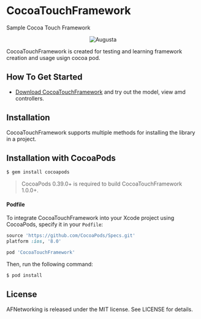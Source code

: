 # CocoaTouchFramework
Sample Cocoa Touch Framework


<p align="center" >
  <img src="http://www.augustasoftsol.com/images/main_logo.png" alt="Augusta" title="Augusta">
</p>


CocoaTouchFramework is created for testing and learning framework creation and usage usign cocoa pod.

## How To Get Started

- [Download CocoaTouchFramework](https://github.com/balajiaugusta/CocoaTouchFramework/archive/master.zip) and try out the model, view amd controllers.


## Installation
CocoaTouchFramework supports multiple methods for installing the library in a project.

## Installation with CocoaPods

```bash
$ gem install cocoapods
```

> CocoaPods 0.39.0+ is required to build CocoaTouchFramework 1.0.0+.

#### Podfile

To integrate CocoaTouchFramework into your Xcode project using CocoaPods, specify it in your `Podfile`:

```ruby
source 'https://github.com/CocoaPods/Specs.git'
platform :ios, '8.0'

pod 'CocoaTouchFramework'
```

Then, run the following command:

```bash
$ pod install
```

## License

AFNetworking is released under the MIT license. See LICENSE for details.